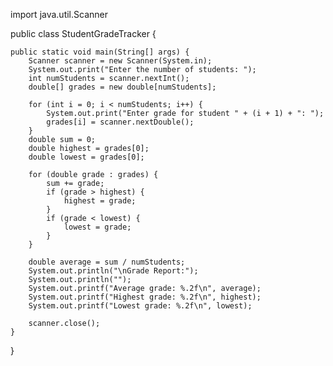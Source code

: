 import java.util.Scanner

public class StudentGradeTracker {

    public static void main(String[] args) {
        Scanner scanner = new Scanner(System.in);
        System.out.print("Enter the number of students: ");
        int numStudents = scanner.nextInt();
        double[] grades = new double[numStudents];
       
        for (int i = 0; i < numStudents; i++) {
            System.out.print("Enter grade for student " + (i + 1) + ": ");
            grades[i] = scanner.nextDouble();
        }
        double sum = 0;
        double highest = grades[0];
        double lowest = grades[0];
        
        for (double grade : grades) {
            sum += grade;
            if (grade > highest) {
                highest = grade;
            }
            if (grade < lowest) {
                lowest = grade;
            }
        }

        double average = sum / numStudents;
        System.out.println("\nGrade Report:");
        System.out.println("");
        System.out.printf("Average grade: %.2f\n", average);
        System.out.printf("Highest grade: %.2f\n", highest);
        System.out.printf("Lowest grade: %.2f\n", lowest);

        scanner.close();
    }
}
